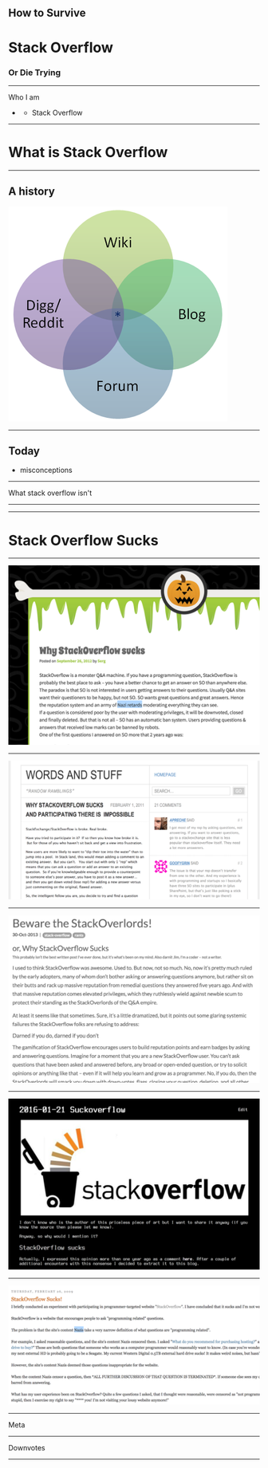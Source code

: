 
## How to Survive
# Stack Overflow
### Or Die Trying

---

Who I am

-
  - Stack Overflow

---

# What is Stack Overflow

---

## A history

![Logo](https://github.com/meagar/something/raw/fda779b539617af384b46f1f1504069ec336f7f8/assets/venn.png)


---

## Today


  - misconceptions

---

What stack overflow isn't

---


---

# Stack Overflow Sucks

---

![sosucks1](https://github.com/meagar/something/raw/master/assets/sosucks1.png)

---

![sosucks2](https://github.com/meagar/something/raw/master/assets/sosucks2.png)

---
![sosucks3](https://github.com/meagar/something/raw/master/assets/sosucks3.png)

---
![sosucks4](https://github.com/meagar/something/raw/master/assets/sosucks4.png)

---
![sosucks5](https://github.com/meagar/something/raw/master/assets/sosucks5.png)

---

Meta

---

Downvotes

---
